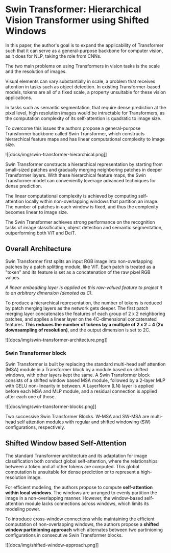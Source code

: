 # Swin Transformer: Hierarchical Vision Transformer using Shifted Windows

In this paper, the author's goal is to expand the applicability of Transformer such that it can serve as a general-purpose backbone for computer vision, as it does for NLP, taking the role from CNNs.

The two main problems on using Transformers in vision tasks is the scale and the resolution of images. 

Visual elements can vary substantially in scale, a problem that receives attention in tasks such as object detection. In existing Transformer-based models, tokens are all of a fixed scale, a property unsuitable for these vision applications.

In tasks such as semantic segmentation, that require dense prediction at the pixel level, high resolution images would be intractable for Transformers, as the computation complexity of its self-attention is quadratic to image size.

To overcome this issues the authors propose a general-purpose Transformer backbone called Swin Transformer, which constructs hierarchical feature maps and has linear computational complexity to image size.

![[docs/img/swin-transformer-hierarchical.png]]

Swin Transformer constructs a hierarchical representation by starting from small-sized patches and gradually merging neighboring patches in deeper Transformer layers. With these hierarchical feature maps, the Swin Transformer model can conveniently leverage advanced techniques for dense prediction.

The linear computational complexity is achieved by computing self-attention locally within non-overlapping windows that partition an image. The number of patches in each window is fixed, and thus the complexity becomes linear to image size.

The Swin Transformer achieves strong performance on the recognition tasks of image classification, object detection and semantic segmentation, outperforming both ViT and DeiT.

## Overall Architecture

Swin Transformer first splits an input RGB image into non-overlapping patches by a patch splitting module, like ViT. Each patch is treated as a "token" and its feature is set as a concatenation of the raw pixel RGB values.

*A linear embedding layer is applied on this raw-valued feature to project it to an arbitrary dimension (denoted as C).*

To produce a hierarchical representation, the number of tokens is reduced by patch merging layers as the network gets deeper. The first patch merging layer concatenates the features of each group of 2 x 2 neighboring patches, and applies a linear layer on the 4C-dimensional concatenated features. **This reduces the number of tokens by a multiple of 2 x 2 = 4 (2x downsampling of resolution)**, and the output dimension is set to 2C.

![[docs/img/swin-transformer-architecture.png]]

### Swin Transformer block

Swin Transformer is built by replacing the standard multi-head self attention (MSA) module in a Transformer block by a module based on shifted windows, with other layers kept the same. A Swin Transformer block consists of a shifted window based MSA module, followed by a 2-layer MLP with GELU non-linearity in between. A LayerNorm (LN) layer is applied before each MSA and MLP module, and a residual connection is applied after each one of those.

![[docs/img/swin-transformer-blocks.png]]

Two successive Swin Transformer Blocks. W-MSA and SW-MSA are multi-head self attention modules with regular and shifted windowing (SW) configurations, respectively.

## Shifted Window based Self-Attention

The standard Transformer architecture and its adaptation for image classification both conduct global self-attention, where the relationships between a token and all other tokens are computed. This global computation is unsuitable for dense prediction or to represent a high-resolution image.

For efficient modeling, the authors propose to compute **self-attention within local windows**. The windows are arranged to evenly partition the image in a non-overlapping manner. However, the window-based self-attention module lacks connections across windows, which limits its modeling power.

To introduce cross-window connections while maintaining the efficient computation of non-overlapping windows, the authors propose a **shifted window partinioning approach** which alternates between two partinioning configurations in consecutive Swin Transformer blocks.

![[docs/img/shifted-window-approach.png]]
